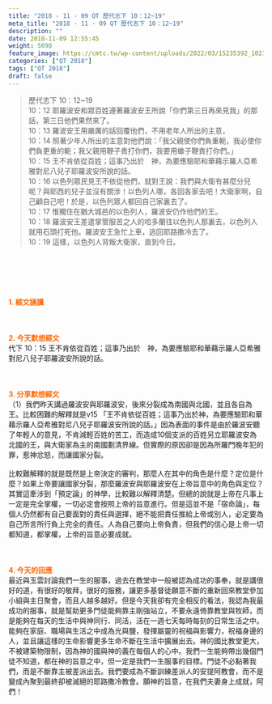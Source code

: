 ```yaml
---
title: "2018 - 11 - 09 QT 歷代志下 10：12~19"
meta_title: "2018 - 11 - 09 QT 歷代志下 10：12~19"
description: ""
date: 2018-11-09 12:55:45
weight: 5698
feature_image: https://cmtc.tw/wp-content/uploads/2022/03/15235392_10211799862337740_180693556567566654_o-1.webp
categories: ["QT 2018"]
tags: ["QT 2018"]
draft: false
---
```


<blockquote>歷代志下 10：12~19<br />
10：12 耶羅波安和眾百姓遵著羅波安王所說「你們第三日再來見我」的那話，第三日他們果然來了。<br />
10：13 羅波安王用嚴厲的話回覆他們，不用老年人所出的主意，<br />
10：14 照著少年人所出的主意對他們說：「我父親使你們負重軛，我必使你們負更重的軛；我父親用鞭子責打你們，我要用蠍子鞭責打你們。」<br />
10：15 王不肯依從百姓；這事乃出於　神，為要應驗耶和華藉示羅人亞希雅對尼八兒子耶羅波安所說的話。<br />
10：16 以色列眾民見王不依從他們，就對王說：我們與大衛有甚麼分兒呢？與耶西的兒子並沒有關涉！以色列人哪，各回各家去吧！大衛家啊，自己顧自己吧！於是，以色列眾人都回自己家裏去了。<br />
10：17 惟獨住在猶大城邑的以色列人，羅波安仍作他們的王。<br />
10：18 羅波安王差遣掌管服苦之人的哈多蘭往以色列人那裏去，以色列人就用石頭打死他。羅波安王急忙上車，逃回耶路撒冷去了。<br />
10：19 這樣，以色列人背叛大衛家，直到今日。</blockquote><br />
&nbsp;<br />
<br />
&nbsp;<br />
<br />
<span style="color: #ff6600;"><strong>1. </strong><strong>經文誦讀</strong></span><br />
<br />
<span style="color: #ff6600;"><strong> </strong></span><br />
<br />
<span style="color: #ff6600;"><strong>2. 今天默想</strong><strong>經文<br />
</strong></span>代下 10：15 王不肯依從百姓；這事乃出於　神，為要應驗耶和華藉示羅人亞希雅對尼八兒子耶羅波安所說的話。<br />
<br />
&nbsp;<br />
<br />
<span style="color: #ff6600;"><strong>3. 分享默想經文<br />
</strong></span>（1）我們昨天講過羅波安與耶羅波安，後來分裂成為南國與北國，並且各自為王。比較困難的解釋就是v15 「王不肯依從百姓；這事乃出於神，為要應驗耶和華藉示羅人亞希雅對尼八兒子耶羅波安所說的話。」因為表面的事件是由於羅波安聽了年輕人的意見，不肯減輕百姓的苦工，而造成10個支派的百姓另立耶羅波安為北國的王，與大衛家為主的南國劃清界線。但實際的原因卻是因為所羅門晚年犯的罪，惹神忿怒，而讓國家分裂。<br />
<br />
比較難解釋的就是既然是上帝決定的審判，那麼人在其中的角色是什麼？定位是什麼？如果上帝要讓國家分裂，那麼羅波安與耶羅波安在上帝旨意中的角色與定位？其實這牽涉到「預定論」的神學，比較難以解釋清楚。但總的說就是上帝在凡事上一定是完全掌權，一切必定會按照上帝的旨意進行。但是這並不是「宿命論」，每個人仍然都有自己要面對的責任與選擇，絕不能把責任推給上帝或別人，必定要為自己所言所行負上完全的責任。人為自己要向上帝負責，但我們的信心是上帝一切都知道，都掌權，上帝的旨意必要成就。<br />
<br />
&nbsp;<br />
<br />
<span style="color: #ff6600;"><strong>4. 今天的回應<br />
</strong></span>最近與玉雲討論我們一生的服事，過去在教堂中一般被認為成功的事奉，就是講很好的道，有很好的敬拜，很好的服務，讓更多基督徒願意不斷的重新回來教堂參加小組與主日聚會，而且人越多越好。但是今天我卻有完全相反的看法，我認為我最成功的服事，就是幫助更多門徒能夠靠主剛強站立，不要永遠倚靠教堂與牧師，而是能夠在每天的生活中與神同行、同活，活在一週七天每時每刻的日常生活之中。能夠在家庭、職場與生活之中成為光與鹽，發揮屬靈的祝福與影響力，祝福身邊的人，並且讓這樣的生命影響更多生命不斷在生活中擴展出去。神的國比教堂更大，不被建築物限制，因為神的國與神的義在每個人的心中。我們一生能夠帶出幾個門徒不知道，都在神的旨意之中，但一定是我們一生服事的目標。門徒不必黏著我們，而是不斷靠主被差派出去。我們要成為不斷訓練差派人的安提阿教會，而不是變成內聚到最終卻被滅絕的耶路撒冷教會。願神的旨意，在我們夫妻身上成就，阿們！
        